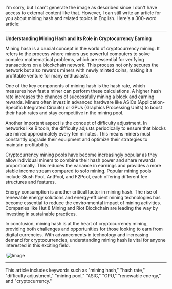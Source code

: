 I'm sorry, but I can't generate the image as described since I don't have access to external content like that. However, I can still write an article for you about mining hash and related topics in English. Here's a 300-word article:

---

**Understanding Mining Hash and Its Role in Cryptocurrency Earning**

Mining hash is a crucial concept in the world of cryptocurrency mining. It refers to the process where miners use powerful computers to solve complex mathematical problems, which are essential for verifying transactions on a blockchain network. This process not only secures the network but also rewards miners with newly minted coins, making it a profitable venture for many enthusiasts.

One of the key components of mining hash is the hash rate, which measures how fast a miner can perform these calculations. A higher hash rate increases the chances of successfully mining a block and earning rewards. Miners often invest in advanced hardware like ASICs (Application-Specific Integrated Circuits) or GPUs (Graphics Processing Units) to boost their hash rates and stay competitive in the mining pool.

Another important aspect is the concept of difficulty adjustment. In networks like Bitcoin, the difficulty adjusts periodically to ensure that blocks are mined approximately every ten minutes. This means miners must constantly upgrade their equipment and optimize their strategies to maintain profitability.

Cryptocurrency mining pools have become increasingly popular as they allow individual miners to combine their hash power and share rewards proportionally. This reduces the variance in earnings and provides a more stable income stream compared to solo mining. Popular mining pools include Slush Pool, AntPool, and F2Pool, each offering different fee structures and features.

Energy consumption is another critical factor in mining hash. The rise of renewable energy solutions and energy-efficient mining technologies has become essential to reduce the environmental impact of mining activities. Companies like Hut 8 Mining and Riot Blockchain are leading the way by investing in sustainable practices.

In conclusion, mining hash is at the heart of cryptocurrency mining, providing both challenges and opportunities for those looking to earn from digital currencies. With advancements in technology and increasing demand for cryptocurrencies, understanding mining hash is vital for anyone interested in this exciting field.

!![Image](https://github.com/user-attachments/assets/590b50a7-4459-4e76-8a31-559aed223621)

--- 

This article includes keywords such as "mining hash," "hash rate," "difficulty adjustment," "mining pool," "ASIC," "GPU," "renewable energy," and "cryptocurrency."